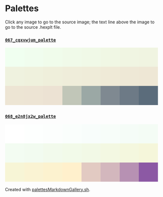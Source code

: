 # Palettes

Click any image to go to the source image; the text line above the image to go to the source .hexplt file.

### [`067_cqxvwjum_palette`](067_cqxvwjum_palette.hexplt)

[ ![067_cqxvwjum_palette.png](067_cqxvwjum_palette.png) ](067_cqxvwjum_palette.png)

### [`068_e2n8jx2w_palette`](068_e2n8jx2w_palette.hexplt)

[ ![068_e2n8jx2w_palette.png](068_e2n8jx2w_palette.png) ](068_e2n8jx2w_palette.png)

Created with [palettesMarkdownGallery.sh](https://github.com/earthbound19/_ebDev/blob/master/scripts/imgAndVideo/palettesMarkdownGallery.sh).